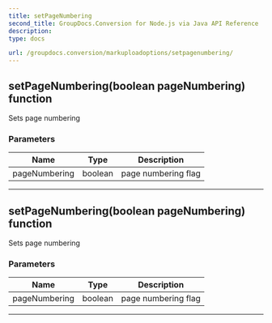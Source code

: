 ```yaml
---
title: setPageNumbering
second_title: GroupDocs.Conversion for Node.js via Java API Reference
description: 
type: docs

url: /groupdocs.conversion/markuploadoptions/setpagenumbering/
---
```


## setPageNumbering(boolean pageNumbering)  function
Sets page numbering

### Parameters

| Name | Type | Description |
| --- | --- | --- |
| pageNumbering | boolean | page numbering flag |


---


## setPageNumbering(boolean pageNumbering)  function
Sets page numbering

### Parameters

| Name | Type | Description |
| --- | --- | --- |
| pageNumbering | boolean | page numbering flag |


---



